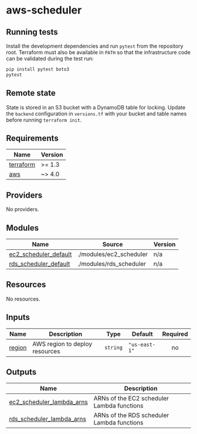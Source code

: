 # aws-scheduler


## Running tests

Install the development dependencies and run `pytest` from the repository root.
Terraform must also be available in `PATH` so that the infrastructure code can
be validated during the test run:

```bash
pip install pytest boto3
pytest
```

## Remote state

State is stored in an S3 bucket with a DynamoDB table for locking. Update the
`backend` configuration in `versions.tf` with your bucket and table names before
running `terraform init`.

<!-- BEGIN_TF_DOCS -->
## Requirements

| Name | Version |
|------|---------|
| <a name="requirement_terraform"></a> [terraform](#requirement\_terraform) | >= 1.3 |
| <a name="requirement_aws"></a> [aws](#requirement\_aws) | ~> 4.0 |

## Providers

No providers.

## Modules

| Name | Source | Version |
|------|--------|---------|
| <a name="module_ec2_scheduler_default"></a> [ec2\_scheduler\_default](#module\_ec2\_scheduler\_default) | ./modules/ec2_scheduler | n/a |
| <a name="module_rds_scheduler_default"></a> [rds\_scheduler\_default](#module\_rds\_scheduler\_default) | ./modules/rds_scheduler | n/a |

## Resources

No resources.

## Inputs

| Name | Description | Type | Default | Required |
|------|-------------|------|---------|:--------:|
| <a name="input_region"></a> [region](#input\_region) | AWS region to deploy resources | `string` | `"us-east-1"` | no |

## Outputs

| Name | Description |
|------|-------------|
| <a name="output_ec2_scheduler_lambda_arns"></a> [ec2\_scheduler\_lambda\_arns](#output\_ec2\_scheduler\_lambda\_arns) | ARNs of the EC2 scheduler Lambda functions |
| <a name="output_rds_scheduler_lambda_arns"></a> [rds\_scheduler\_lambda\_arns](#output\_rds\_scheduler\_lambda\_arns) | ARNs of the RDS scheduler Lambda functions |
<!-- END_TF_DOCS -->
